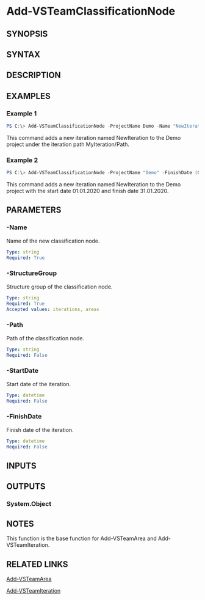 <!-- #include "./common/header.md" -->

# Add-VSTeamClassificationNode

## SYNOPSIS

<!-- #include "./synopsis/Add-VSTeamClassificationNode.md" -->

## SYNTAX

## DESCRIPTION

<!-- #include "./synopsis/Add-VSTeamClassificationNode.md" -->

## EXAMPLES

### Example 1

```powershell
PS C:\> Add-VSTeamClassificationNode -ProjectName Demo -Name "NewIteration" -StructureGroup "iteration" -Path "MyIteration/Path"
```

This command adds a new iteration named NewIteration to the Demo project under the iteration path MyIteration/Path.

### Example 2

```powershell
PS C:\> Add-VSTeamClassificationNode -ProjectName "Demo" -FinishDate (Get-Date "31.01.2020") -StartDate (Get-Date "01.01.2020") -Name "NewIteration" -StructureGroup "iterations"
```

This command adds a new iteration named NewIteration to the Demo project with the start date 01.01.2020 and finish date 31.01.2020.

## PARAMETERS

<!-- #include "./params/projectName.md" -->

### -Name

Name of the new classification node.

```yaml
Type: string
Required: True
```

### -StructureGroup

Structure group of the classification node.

```yaml
Type: string
Required: True
Accepted values: iterations, areas
```

### -Path

Path of the classification node.

```yaml
Type: string
Required: False
```

### -StartDate

Start date of the iteration.

```yaml
Type: datetime
Required: False
```

### -FinishDate

Finish date of the iteration.

```yaml
Type: datetime
Required: False
```

## INPUTS

## OUTPUTS

### System.Object

## NOTES

This function is the base function for Add-VSTeamArea and Add-VSTeamIteration.

<!-- #include "./common/prerequisites.md" -->

## RELATED LINKS

<!-- #include "./common/related.md" -->

[Add-VSTeamArea](Add-VSTeamArea.md)

[Add-VSTeamIteration](Add-VSTeamIteration.md)

